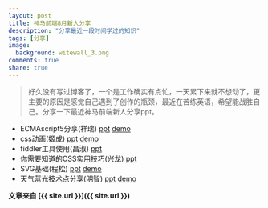 ```yaml
---
layout: post
title: 神马前端8月新人分享
description: "分享最近一段时间学过的知识"
tags: [分享]
image:
  background: witewall_3.png
comments: true
share: true
---
```


>好久没有写过博客了，一个是工作确实有点忙，一天累下来就不想动了，更主要的原因是感觉自己遇到了创作的瓶颈，最近在苦练英语，希望能战胜自己。分享一下最近神马前端新人分享ppt。

* ECMAscript5分享(祥瑞) [ppt](http://yunpan.taobao.com/s/CjcX4x1sof) [demo](http://yunpan.taobao.com/s/1sYUTczWrKM)
* css动画(姬成) [ppt](http://yunpan.taobao.com/s/8jnz68WZt) [demo](http://yunpan.taobao.com/s/OA9iaJDVMQ)
* fiddler工具使用(昌淑) [ppt](http://yunpan.taobao.com/s/Hah7KhL5Pv)
* 你需要知道的CSS实用技巧(兴龙) [ppt](http://www.hacke2.cn/ppt/think-in-css/think-in-css.html) 
* SVG基础(程松) [ppt](http://yunpan.taobao.com/s/1aJI2TRTvAr) [demo](http://yunpan.taobao.com/s/1wJzfbCFFzG)
* 天气蓝光技术点分享(明智) [ppt](http://yunpan.taobao.com/s/1lTca9gxdop) [demo](http://yunpan.taobao.com/s/QsZgLqKDXQ)

**文章来自 [{{ site.url }}]({{ site.url }})**